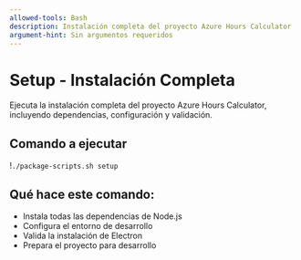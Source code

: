 ```yaml
---
allowed-tools: Bash
description: Instalación completa del proyecto Azure Hours Calculator
argument-hint: Sin argumentos requeridos
---
```


# Setup - Instalación Completa

Ejecuta la instalación completa del proyecto Azure Hours Calculator, incluyendo dependencias, configuración y validación.

## Comando a ejecutar

!`./package-scripts.sh setup`

## Qué hace este comando:

- Instala todas las dependencias de Node.js
- Configura el entorno de desarrollo
- Valida la instalación de Electron
- Prepara el proyecto para desarrollo

